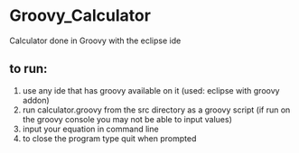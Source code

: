 # Groovy_Calculator
 Calculator done in Groovy with the eclipse ide

## to run:
1. use any ide that has groovy available on it (used: eclipse with groovy addon)
2. run calculator.groovy from the src directory as a groovy script (if run on the groovy console you may not be able to input values)
4. input your equation in command line
5. to close the program type quit when prompted
